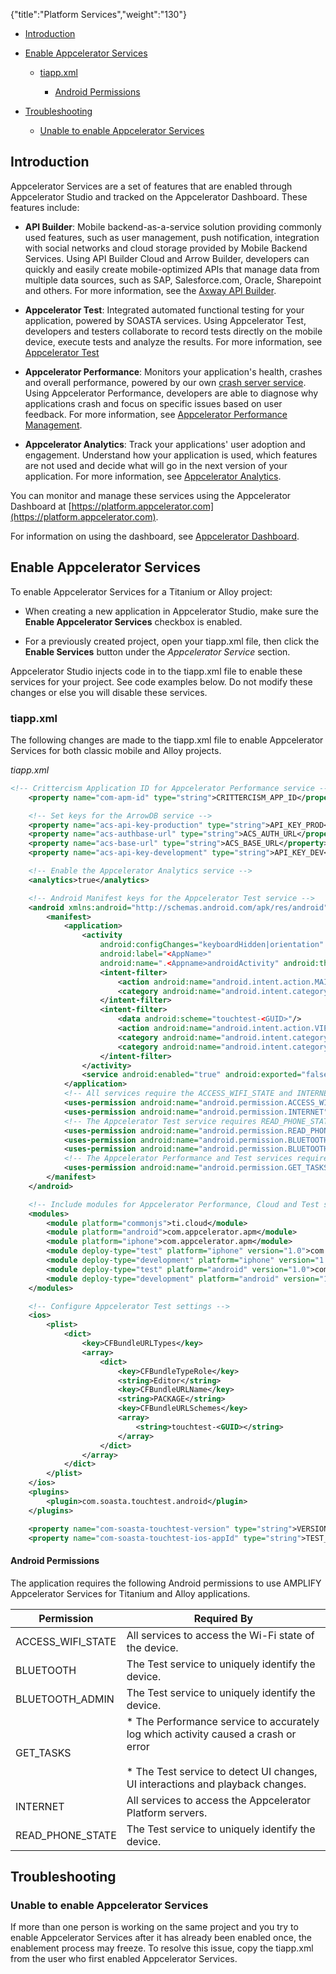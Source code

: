 {"title":"Platform Services","weight":"130"}

* [Introduction](#introduction)

* [Enable Appcelerator Services](#enable-appcelerator-services)

    * [tiapp.xml](#tiapp.xml)

        * [Android Permissions](#android-permissions)

* [Troubleshooting](#troubleshooting)

    * [Unable to enable Appcelerator Services](#unable-to-enable-appcelerator-services)

## Introduction

Appcelerator Services are a set of features that are enabled through Appcelerator Studio and tracked on the Appcelerator Dashboard. These features include:

* **API Builder**: Mobile backend-as-a-service solution providing commonly used features, such as user management, push notification, integration with social networks and cloud storage provided by Mobile Backend Services. Using API Builder Cloud and Arrow Builder, developers can quickly and easily create mobile-optimized APIs that manage data from multiple data sources, such as SAP, Salesforce.com, Oracle, Sharepoint and others. For more information, see the [Axway API Builder](/docs/appc/Axway_API_Builder/).

* **Appcelerator Test**: Integrated automated functional testing for your application, powered by SOASTA services. Using Appcelerator Test, developers and testers collaborate to record tests directly on the mobile device, execute tests and analyze the results. For more information, see [Appcelerator Test](#undefined)

* **Appcelerator Performance**: Monitors your application's health, crashes and overall performance, powered by our own [crash server service](#CrashServer). Using Appcelerator Performance, developers are able to diagnose why applications crash and focus on specific issues based on user feedback. For more information, see [Appcelerator Performance Management](#undefined).

* **Appcelerator Analytics**: Track your applications' user adoption and engagement. Understand how your application is used, which features are not used and decide what will go in the next version of your application. For more information, see [Appcelerator Analytics](/docs/appc/AMPLIFY_Appcelerator_Services/AMPLIFY_Appcelerator_Services_Guide/Appcelerator_Analytics/).

You can monitor and manage these services using the Appcelerator Dashboard at [https://platform.appcelerator.com](https://platform.appcelerator.com).

For information on using the dashboard, see [Appcelerator Dashboard](/docs/appc/Appcelerator_Dashboard/).

## Enable Appcelerator Services

To enable Appcelerator Services for a Titanium or Alloy project:

* When creating a new application in Appcelerator Studio, make sure the **Enable Appcelerator Services** checkbox is enabled.

* For a previously created project, open your tiapp.xml file, then click the **Enable Services** button under the _Appcelerator Service_ section.

Appcelerator Studio injects code in to the tiapp.xml file to enable these services for your project. See code examples below. Do not modify these changes or else you will disable these services.

### tiapp.xml

The following changes are made to the tiapp.xml file to enable Appcelerator Services for both classic mobile and Alloy projects.

*tiapp.xml*

```xml
<!-- Crittercism Application ID for Appcelerator Performance service -->
    <property name="com-apm-id" type="string">CRITTERCISM_APP_ID</property>

    <!-- Set keys for the ArrowDB service -->
    <property name="acs-api-key-production" type="string">API_KEY_PROD</property>
    <property name="acs-authbase-url" type="string">ACS_AUTH_URL</property>
    <property name="acs-base-url" type="string">ACS_BASE_URL</property>
    <property name="acs-api-key-development" type="string">API_KEY_DEV</property>

    <!-- Enable the Appcelerator Analytics service -->
    <analytics>true</analytics>

    <!-- Android Manifest keys for the Appcelerator Test service -->
    <android xmlns:android="http://schemas.android.com/apk/res/android">
        <manifest>
            <application>
                <activity
                    android:configChanges="keyboardHidden|orientation"
                    android:label="<AppName>"
                    android:name=".<Appname>androidActivity" android:theme="@style/Theme.Titanium">
                    <intent-filter>
                        <action android:name="android.intent.action.MAIN"/>
                        <category android:name="android.intent.category.LAUNCHER"/>
                    </intent-filter>
                    <intent-filter>
                        <data android:scheme="touchtest-<GUID>"/>
                        <action android:name="android.intent.action.VIEW"/>
                        <category android:name="android.intent.category.BROWSABLE"/>
                        <category android:name="android.intent.category.DEFAULT"/>
                    </intent-filter>
                </activity>
                <service android:enabled="true" android:exported="false" android:name="com.soasta.android.touchtest.TouchTestService"/>
            </application>
            <!-- All services require the ACCESS_WIFI_STATE and INTERNET permissions -->
            <uses-permission android:name="android.permission.ACCESS_WIFI_STATE"/>
            <uses-permission android:name="android.permission.INTERNET"/>
            <!-- The Appcelerator Test service requires READ_PHONE_STATE, BLUETOOTH, and BLUETOOTH_ADMIN permissions -->
            <uses-permission android:name="android.permission.READ_PHONE_STATE"/>
            <uses-permission android:name="android.permission.BLUETOOTH"/>
            <uses-permission android:name="android.permission.BLUETOOTH_ADMIN"/>
            <!-- The Appcelerator Performance and Test services require the GET_TASKS permission -->
            <uses-permission android:name="android.permission.GET_TASKS"/>
        </manifest>
    </android>

    <!-- Include modules for Appcelerator Performance, Cloud and Test services -->
    <modules>
        <module platform="commonjs">ti.cloud</module>
        <module platform="android">com.appcelerator.apm</module>
        <module platform="iphone">com.appcelerator.apm</module>
        <module deploy-type="test" platform="iphone" version="1.0">com.soasta.touchtest</module>
        <module deploy-type="development" platform="iphone" version="1.0">com.soasta.touchtest</module>
        <module deploy-type="test" platform="android" version="1.0">com.soasta.touchtest</module>
        <module deploy-type="development" platform="android" version="1.0">com.soasta.touchtest</module>
    </modules>

    <!-- Configure Appcelerator Test settings -->
    <ios>
        <plist>
            <dict>
                <key>CFBundleURLTypes</key>
                <array>
                    <dict>
                        <key>CFBundleTypeRole</key>
                        <string>Editor</string>
                        <key>CFBundleURLName</key>
                        <string>PACKAGE</string>
                        <key>CFBundleURLSchemes</key>
                        <array>
                            <string>touchtest-<GUID></string>
                        </array>
                    </dict>
                </array>
            </dict>
        </plist>
    </ios>
    <plugins>
        <plugin>com.soasta.touchtest.android</plugin>
    </plugins>

    <property name="com-soasta-touchtest-version" type="string">VERSION</property>
    <property name="com-soasta-touchtest-ios-appId" type="string">TEST_APP_ID</property>
```

#### Android Permissions

The application requires the following Android permissions to use AMPLIFY Appcelerator Services for Titanium and Alloy applications.

| Permission | Required By |
| --- | --- |
| ACCESS\_WIFI\_STATE | All services to access the Wi-Fi state of the device. |
| BLUETOOTH | The Test service to uniquely identify the device. |
| BLUETOOTH\_ADMIN | The Test service to uniquely identify the device. |
| GET\_TASKS | * The Performance service to accurately log which activity caused a crash or error<br />    <br />* The Test service to detect UI changes, UI interactions and playback changes. |
| INTERNET | All services to access the Appcelerator Platform servers. |
| READ\_PHONE\_STATE | The Test service to uniquely identify the device. |

## Troubleshooting

### Unable to enable Appcelerator Services

If more than one person is working on the same project and you try to enable Appcelerator Services after it has already been enabled once, the enablement process may freeze. To resolve this issue, copy the tiapp.xml from the user who first enabled Appcelerator Services.
